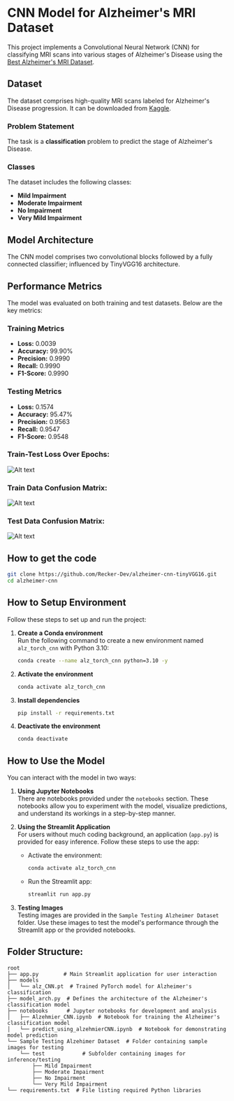 # CNN Model for Alzheimer's MRI Dataset

This project implements a Convolutional Neural Network (CNN) for classifying MRI scans into various stages of Alzheimer's Disease using the [Best Alzheimer's MRI Dataset](https://www.kaggle.com/datasets/lukechugh/best-alzheimer-mri-dataset-99-accuracy/data).

## Dataset

The dataset comprises high-quality MRI scans labeled for Alzheimer's Disease progression. It can be downloaded from [Kaggle](https://www.kaggle.com/datasets/lukechugh/best-alzheimer-mri-dataset-99-accuracy/data).

### Problem Statement

The task is a **classification** problem to predict the stage of Alzheimer's Disease.

### Classes

The dataset includes the following classes:

- **Mild Impairment**
- **Moderate Impairment**
- **No Impairment**
- **Very Mild Impairment**

## Model Architecture

The CNN model comprises two convolutional blocks followed by a fully connected classifier; influenced by TinyVGG16 architecture.

## Performance Metrics

The model was evaluated on both training and test datasets. Below are the key metrics:

### Training Metrics

- **Loss:** 0.0039
- **Accuracy:** 99.90%
- **Precision:** 0.9990
- **Recall:** 0.9990
- **F1-Score:** 0.9990

### Testing Metrics

- **Loss:** 0.1574
- **Accuracy:** 95.47%
- **Precision:** 0.9563
- **Recall:** 0.9547
- **F1-Score:** 0.9548

### Train-Test Loss Over Epochs:

![Alt text](outputs\train-test-loss-over-epochs.png "Train Test Loss as observed over 20 epochs")

### Train Data Confusion Matrix:

![Alt text](outputs\train_data_cnf_mat.png "Train Data Confusion Matrix")

### Test Data Confusion Matrix:

![Alt text](outputs\test_data_cnf_mat.png "Test Data Confusion Matrix")

## How to get the code

```bash
git clone https://github.com/Recker-Dev/alzheimer-cnn-tinyVGG16.git
cd alzheimer-cnn
```

## How to Setup Environment

Follow these steps to set up and run the project:

1. **Create a Conda environment**  
   Run the following command to create a new environment named `alz_torch_cnn` with Python 3.10:

   ```bash
   conda create --name alz_torch_cnn python=3.10 -y
   ```

2. **Activate the environment**

   ```bash
   conda activate alz_torch_cnn
   ```

3. **Install dependencies**

   ```bash
   pip install -r requirements.txt
   ```

4. **Deactivate the environment**
   ```bash
   conda deactivate
   ```

## How to Use the Model

You can interact with the model in two ways:

1. **Using Jupyter Notebooks**  
   There are notebooks provided under the `notebooks` section. These notebooks allow you to experiment with the model, visualize predictions, and understand its workings in a step-by-step manner.

2. **Using the Streamlit Application**  
   For users without much coding background, an application (`app.py`) is provided for easy inference. Follow these steps to use the app:

   - Activate the environment:
     ```bash
     conda activate alz_torch_cnn
     ```
   - Run the Streamlit app:
     ```bash
     streamlit run app.py
     ```

3. **Testing Images**  
   Testing images are provided in the `Sample Testing Alzheimer Dataset` folder. Use these images to test the model's performance through the Streamlit app or the provided notebooks.

## Folder Structure:

```
root
├── app.py        # Main Streamlit application for user interaction
├── models
│   └── alz_CNN.pt  # Trained PyTorch model for Alzheimer's classification
├── model_arch.py  # Defines the architecture of the Alzheimer's classification model
├── notebooks      # Jupyter notebooks for development and analysis
│   ├── Alzehmier_CNN.ipynb  # Notebook for training the Alzheimer's classification model
│   └── predict_using_alzehmierCNN.ipynb  # Notebook for demonstrating model prediction
└── Sample Testing Alzehimer Dataset  # Folder containing sample images for testing
    └── test            # Subfolder containing images for inference/testing
        ├── Mild Impairment
        ├── Moderate Impairment
        ├── No Impairment
        └── Very Mild Impairment
└── requirements.txt  # File listing required Python libraries
```
